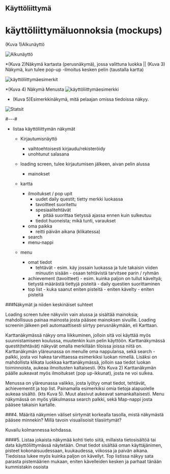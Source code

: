 ## Käyttöliittymä

# käyttöliittymäluonnoksia (mockups)

(Kuva 1)Alkunäyttö

![Alkunäyttö](kuvat/alkunäyttö.png)


*(Kuva 2)Näkymä kartasta (perusnäkymä), jossa valittuna luokka || (Kuva 3) Näkymä, kun tulee pop-up -ilmoitus kesken pelin (taustalla kartta)

![käyttöliittymäesimerkit](kuvat/kuvat2.png)


*(Kuva 4) Näkymä Menusta
 ![käyttöliittymäesimerkki](kuvat/menu.png) 


* (Kuva 5)Esimerkkinäkymä, mitä pelaajan omissa tiedoissa näkyy.

 ![Statsit](kuvat/Stats.png)



#---#


* listaa käyttöliittymän näkymät
   - Kirjautumisnäyttö
       - vaihtoehtoisesti kirjaudu/rekisteröidy
       - unohtunut salasana
   - loading screen, tulee kirjautumisen jälkeen, aivan pelin alussa
       - mainokset
   - kartta
      - ilmoitukset / pop upit
         - uudet daily questit; tietty merkki luokassa
         - tavoitteet suoritettu
         - spesiaalitehtävät 
              - pitää suorittaa tietyssä ajassa ennen kuin sulkeutuu
         - tiedot huoneista; mikä tunti, varaukset
      - oma paikka
          - reitti päivän aikana (klikatessa)
      - search
      - menu-nappi

  - menu
    - omat tiedot 
      - tehtävät
            - esim. käy jossain luokassa ja tule takaisin viiden minuutin sisään
            - osaan tehtävistä tarvitsee parin / ryhmän
    - achievement (tavoitteet)
            - esim. kuinka paljon on tullut käveltyä; tietystä määrästä tiettyjä pisteitä
            - daily questien suorittaminen 
    - top list
            - kuka saanut eniten pisteitä 
              - eniten kävelty
              - eniten pisteitä


###Näkymät ja niiden keskinäiset suhteet

Loading screen tulee näkyviin vain alussa ja sisältää mainoksia; mahdollisuus painaa mainosta josta pääsee mainoksen         sivuille. Loading screenin jälkeen peli automaattisesti siirtyy perusnäkymään, eli Karttaan.

Karttanäkymässä näkyy oma liikkuminen, jolloin sitä voi käyttää myös suunnistamiseen koulussa, muutenkin kuin pelin käyttöön. Karttanäkymässä questit(tehtävät) näkyvät omalla merkillään tiloissa joissa niitä on. Karttanäkymän yläreunassa on menulle oma nappulansa, sekä search -palkki, josta voi hakea tarvittaessa esimerkiksi luokan nimellä. Lisäksi on mahdollista klikata luokkaa karttanäkymässä, jolloin saa tiedot luokan toiminnoista, aukeaa ilmoitusten kaltaisesti. (Kts Kuva 2)
Karttanäkymän päälle aukeavat myös ilmoitukset (pop up-ikkunat), josta ne voi sulkea.

Menussa on yläreunassa valikko, josta lyötyy omat tiedot, tehtävät, achievementit ja top list. 
   Painamalla esimerkiksi omia tietoja alapuolelle aukeaa sisältö. (kts Kuva 5). Muut alasivut aukeavat samankaltaisesti.
   Menu näkymässä on myös yläkulmassa search palkki, sekä Map-nappi josta pääsee takaisin kartalle.


 
###4. Määritä näkymien väliset siirtymät korkealla tasolla, mistä näkymästä pääsee minnekin? Millä tavoin visualisoisit tilasiirtymät?

Kuvailu kolmannessa kohdassa.
 
####5. Listaa jokaista näkymää kohti tieto siitä, millaista tietosisältöä tai data käyttöliittymässä näytetään.
Omat tiedot sisältää oman käyttäjänimen, pisteet kokonaisuudessaan, kuukaudessa, viikossa ja paivän aikana. Tiedoissa 	lukee myös kuinka paljon on kävellyt. Top listissa näkyy sata parasta pistemäärien mukaan, eniten kävelleiden kesken ja 		parhaat tänään kummistakin osoista




